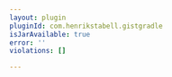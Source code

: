 ```yaml
---
layout: plugin
pluginId: com.henrikstabell.gistgradle
isJarAvailable: true
error: ''
violations: []

---
```

